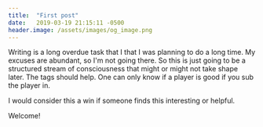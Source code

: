 ```yaml
---
title:  "First post"
date:   2019-03-19 21:15:11 -0500
header.image: /assets/images/og_image.png
---
```

Writing is a long overdue task that I that I was planning to do a long time. My excuses are abundant, so I'm not going there. So this is just going to be a structured stream of consciousness that might or might not take shape later. The tags should help. One can only know if a player is good if you sub the player in.

I would consider this a win if someone finds this interesting or helpful.

Welcome!
